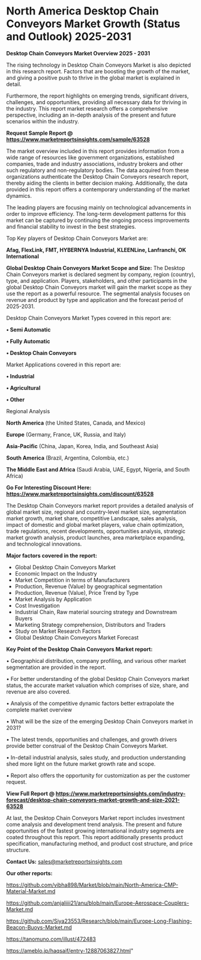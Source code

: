 # North America Desktop Chain Conveyors Market Growth (Status and Outlook) 2025-2031

<Strong> Desktop Chain Conveyors Market Overview 2025 - 2031</strong>

The rising technology in Desktop Chain Conveyors Market is also depicted in this research report. Factors that are boosting the growth of the market, and giving a positive push to thrive in the global market is explained in detail.

Furthermore, the report highlights on emerging trends, significant drivers, challenges, and opportunities, providing all necessary data for thriving in the industry. This report market research offers a comprehensive perspective, including an in-depth analysis of the present and future scenarios within the industry.

<strong>Request Sample Report @ <a href=https://www.marketreportsinsights.com/sample/63528>https://www.marketreportsinsights.com/sample/63528</a></strong>

The market overview included in this report provides information from a wide range of resources like government organizations, established companies, trade and industry associations, industry brokers and other such regulatory and non-regulatory bodies. The data acquired from these organizations authenticate the Desktop Chain Conveyors research report, thereby aiding the clients in better decision making. Additionally, the data provided in this report offers a contemporary understanding of the market dynamics.

The leading players are focusing mainly on technological advancements in order to improve efficiency. The long-term development patterns for this market can be captured by continuing the ongoing process improvements and financial stability to invest in the best strategies.

Top Key players of Desktop Chain Conveyors Market are:

<strong>Afag, FlexLink, FMT, HYBERNYA Industrial, KLEENLine, Lanfranchi, OK International</strong>

<strong><b>Global Desktop Chain Conveyors Market Scope and Size:</b></strong>
The Desktop Chain Conveyors market is declared segment by company, region (country), type, and application. Players, stakeholders, and other participants in the global Desktop Chain Conveyors market will gain the market scope as they use the report as a powerful resource. The segmental analysis focuses on revenue and product by type and application and the forecast period of 2025-2031.

Desktop Chain Conveyors Market Types covered in this report are:

<strong>• Semi Automatic

• Fully Automatic

• Desktop Chain Conveyors</strong>

Market Applications covered in this report are:

<strong>• Industrial

• Agricultural

• Other</strong> 

Regional Analysis

<strong>North America</strong> (the United States, Canada, and Mexico)

<strong>Europe</strong> (Germany, France, UK, Russia, and Italy)

<strong>Asia-Pacific</strong> (China, Japan, Korea, India, and Southeast Asia)

<strong>South America</strong> (Brazil, Argentina, Colombia, etc.)

<strong>The Middle East and Africa</strong> (Saudi Arabia, UAE, Egypt, Nigeria, and South Africa)

<strong>Go For Interesting Discount Here: <a href=https://www.marketreportsinsights.com/discount/63528>https://www.marketreportsinsights.com/discount/63528</a></strong>

The Desktop Chain Conveyors market report provides a detailed analysis of global market size, regional and country-level market size, segmentation market growth, market share, competitive Landscape, sales analysis, impact of domestic and global market players, value chain optimization, trade regulations, recent developments, opportunities analysis, strategic market growth analysis, product launches, area marketplace expanding, and technological innovations.

<strong><b>Major factors covered in the report:</b></strong>
<ul>
  <li>Global Desktop Chain Conveyors Market </li>
  <li>Economic Impact on the Industry</li>
  <li>Market Competition in terms of Manufacturers</li>
  <li>Production, Revenue (Value) by geographical segmentation</li>
  <li>Production, Revenue (Value), Price Trend by Type</li>
  <li>Market Analysis by Application</li>
  <li>Cost Investigation</li>
  <li>Industrial Chain, Raw material sourcing strategy and Downstream Buyers</li>
  <li>Marketing Strategy comprehension, Distributors and Traders</li>
  <li>Study on Market Research Factors</li>
  <li>Global Desktop Chain Conveyors Market Forecast</li>
</ul>

<strong><b>Key Point of the Desktop Chain Conveyors Market report:</b></strong>

• Geographical distribution, company profiling, and various other market segmentation are provided in the report.

• For better understanding of the global Desktop Chain Conveyors market status, the accurate market valuation which comprises of size, share, and revenue are also covered.

• Analysis of the competitive dynamic factors better extrapolate the complete market overview

• What will be the size of the emerging Desktop Chain Conveyors market in 2031?

• The latest trends, opportunities and challenges, and growth drivers provide better construal of the Desktop Chain Conveyors Market.

• In-detail industrial analysis, sales study, and production understanding shed more light on the future market growth rate and scope.

• Report also offers the opportunity for customization as per the customer request.

<strong><b>View Full Report @ <a href=https://www.marketreportsinsights.com/industry-forecast/desktop-chain-conveyors-market-growth-and-size-2021-63528>https://www.marketreportsinsights.com/industry-forecast/desktop-chain-conveyors-market-growth-and-size-2021-63528</a></b></strong>


At last, the Desktop Chain Conveyors Market report includes investment come analysis and development trend analysis. The present and future opportunities of the fastest growing international industry segments are coated throughout this report. This report additionally presents product specification, manufacturing method, and product cost structure, and price structure.

<strong>Contact Us:</strong>
sales@marketreportsinsights.com

<strong>Our other reports:</strong>

<a href=https://github.com/vibha898/Market/blob/main/North-America-CMP-Material-Market.md>https://github.com/vibha898/Market/blob/main/North-America-CMP-Material-Market.md</a>

<a href=https://github.com/anjaliiii21/anu/blob/main/Europe-Aerospace-Couplers-Market.md>https://github.com/anjaliiii21/anu/blob/main/Europe-Aerospace-Couplers-Market.md</a>

<a href=https://github.com/Siya23553/Research/blob/main/Europe-Long-Flashing-Beacon-Buoys-Market.md>https://github.com/Siya23553/Research/blob/main/Europe-Long-Flashing-Beacon-Buoys-Market.md</a>

<a href=https://tanomuno.com/illust/472483>https://tanomuno.com/illust/472483</a>

<a href=https://ameblo.jp/haqsaif/entry-12887063827.html>https://ameblo.jp/haqsaif/entry-12887063827.html</a>"
